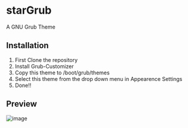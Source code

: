 # starGrub
A GNU Grub Theme
## Installation
1. First Clone the repository
2. Install Grub-Customizer
3. Copy this theme to /boot/grub/themes
4. Select this theme from the drop down menu in Appearence Settings
5. Done!!

## Preview
![image](https://github.com/user-attachments/assets/6f97845b-3636-4ff7-920d-5a67aaa974e5)
